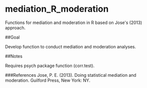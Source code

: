 # mediation_R_moderation

Functions for mediation and moderation in R based on Jose's (2013) approach.  

##Goal 

Develop function to conduct mediation and moderation analyses.  

##Notes 

Requires psych package function (corr.test). 





###References 
Jose, P. E. (2013). Doing statistical mediation and moderation. Guilford Press, New York: NY. 
